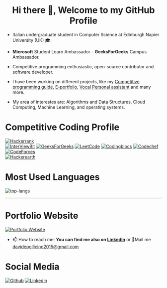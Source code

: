 <h1 align="center"> Hi there 👋, Welcome to my GitHub Profile<br/> </h1> 


* Italian undergraduate student in Computer Science at Edinburgh Napier University (UK) 🎓.
* **Microsoft** Student Learn Ambassador - **GeeksForGeeks** Campus Ambassador. 
* Competitive programming enthusiastic, open-source contributor and software developer. 
* I have been working on different projects, like my [Competitive programming guide](https://github.com/omonimus1/competitive-programming), [E-portfolio](https://github.com/omonimus1/Portfolio), [Vocal Personal assistant](https://github.com/omonimus1/personal_assistant) and many more.


* My area of interestes are: Algorithms and Data Structures, Cloud Computing, Machine Learning, and operating systems.

# Competitive Coding Profile #

[![Hackerrank](https://img.shields.io/badge/-hackerrank-7cfc00?style=flat&labelColor=7cfc00&logo=hackerrank&logoColor=white)](https://www.hackerrank.com/davidepollicino1)	
[![InterViewBit](https://img.shields.io/badge/-Interviewbit-87ceeb?style=flat&labelColor=87ceeb&logo=Interviewbit&logoColor=white)](https://www.interviewbit.com/profile/omonimus1)
[![GeeksForGeeks](https://img.shields.io/badge/geeksforfeeks-davidepollicino-green)](https://auth.geeksforgeeks.org/user/davidepollicino/practice/)	
[![LeetCode](https://img.shields.io/badge/-LeetCode-ff8c00?style=flat&labelColor=ff8c00&logo=LeetCode&logoColor=white)](https://leetcode.com/omonimus1/)
[![Codingblocs](https://img.shields.io/badge/-codingblocks-blue)](https://hack.codingblocks.com/app/users/242275)
[![Codechef](https://img.shields.io/badge/-Codechef-909090?style=flat&labelColor=909090&logo=Codechef&logoColor=white)](https://www.codechef.com/users/omonimus)
[![CodeForces](https://img.shields.io/badge/-CodeForces-ec6161?style=flat&labelColor=ec6161&logo=CodeForces&logoColor=white)](https://codeforces.com/profile/Davide_Pollicino)	
[![Hackerearth](https://img.shields.io/badge/hackerearth-purple.svg)](https://www.hackerearth.com/@davide12)	

# Most Used Languages #

![top-langs](https://github-readme-stats.vercel.app/api/top-langs?username=omonimus1&show_icons=true&title_color=fff&icon_color=79ff97&text_color=9f9f9f&bg_color=151515)

---

# Portfolio Website #
[![Portfolio Website](https://img.shields.io/badge/davide%20pollicino-Portfolio%20website-yellow)](https://omonimus1.github.io/Portfolio/)


- 📫 How to reach me: **You can find me also on [Linkedln](https://www.linkedin.com/in/davidepollicino7/)** or 💌Mail me [davidepollicino2015@gmail.com]()


# Social Media #
[![Github](https://img.shields.io/badge/-Github-000?style=flat&logo=Github&logoColor=white)](https://github.com/omonimus1)
[![Linkedin](https://img.shields.io/badge/-LinkedIn-blue?style=flat&logo=Linkedin&logoColor=white)](https://www.linkedin.com/in/davidepollicino7/)



